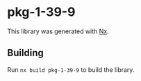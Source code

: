 # pkg-1-39-9

This library was generated with [Nx](https://nx.dev).

## Building

Run `nx build pkg-1-39-9` to build the library.
